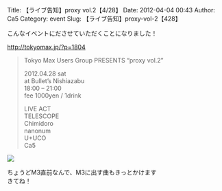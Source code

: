 Title: 【ライブ告知】proxy vol.2【4/28】
Date: 2012-04-04 00:43
Author: Ca5
Category: event
Slug: 【ライブ告知】proxy-vol-2【428】

こんなイベントにださせていただくことになりました！

<http://tokyomax.jp/?p=1804>

> Tokyo Max Users Group PRESENTS “proxy vol.2”
>
> 2012.04.28 sat  
>  at Bullet’s Nishiazabu  
>  18:00 – 21:00  
>  fee 1000yen / 1drink
>
> LIVE ACT  
>  TELESCOPE  
>  Chimidoro  
>  nanonum  
>  U+UCO  
>  Ca5

![](http://tokyomax.jp/wp-content/uploads/2012/04/proxy.jpg)

ちょうどM3直前なんで、M3に出す曲もきっとかけます  
きてね！
